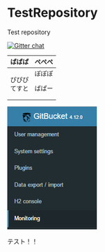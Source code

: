 # TestRepository
Test repository

[![Gitter chat](https://badges.gitter.im/YorhinoriN/TestRepository.png)](https://gitter.im/YorhinoriN/TestRepository) 


|ぱぱぱ|ぺぺぺ|
|---|---|
|ぴぴぴ<br>てすと|ぽぽぽ<p>ぱぱー|


![menu](https://raw.githubusercontent.com/YoshinoriN/gitbucket-monitoring-plugin/master/doc/images/menu.png)

テスト！！
